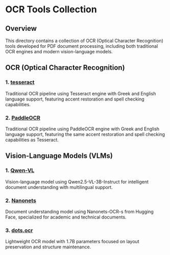 # OCR Tools Collection

## Overview
This directory contains a collection of OCR (Optical Character Recognition) tools developed for PDF document processing, including both traditional OCR engines and modern vision-language models.

## OCR (Optical Character Recognition)

### 1. [tesseract](https://github.com/tesseract-ocr/tesseract)
Traditional OCR pipeline using Tesseract engine with Greek and English language support, featuring accent restoration and spell checking capabilities.

### 2. [PaddleOCR](https://github.com/PaddlePaddle/PaddleOCR)
Traditional OCR pipeline using PaddleOCR engine with Greek and English language support, featuring the same accent restoration and spell checking capabilities as Tesseract.

## Vision-Language Models (VLMs)

### 1. [Qwen-VL](https://github.com/QwenLM/Qwen-VL)
Vision-language model using Qwen2.5-VL-3B-Instruct for intelligent document understanding with multilingual support.

### 2. [Nanonets](https://github.com/NanoNets/docext)
Document understanding model using Nanonets-OCR-s from Hugging Face, specialized for academic and technical documents.

### 3. [dots.ocr](https://github.com/rednote-hilab/dots.ocr)
Lightweight OCR model with 1.7B parameters focused on layout preservation and structure maintenance.
